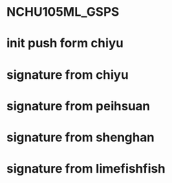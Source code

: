 # NCHU105ML_GSPS
# init push form chiyu
# signature from chiyu
# signature from peihsuan
# signature from shenghan
# signature from limefishfish
